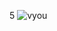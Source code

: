 5
![vyou](https://res.cloudinary.com/db670bhmc/image/upload/v1701884980/261871868-d695fb03-74ca-4268-b6b3-8441818e87e6_segxcd.png)
